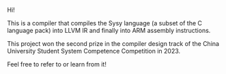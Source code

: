 Hi!

This is a compiler that compiles the Sysy language (a subset of the C language pack) into LLVM IR and finally into ARM assembly instructions.

This project won the second prize in the compiler design track of the China University Student System Competence Competition in 2023.

Feel free to refer to or learn from it!
